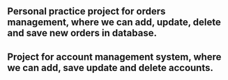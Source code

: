## Personal practice project for orders management, where we can add, update, delete and save new orders in database.
## Project for account management system, where we can add, save update and delete accounts.
